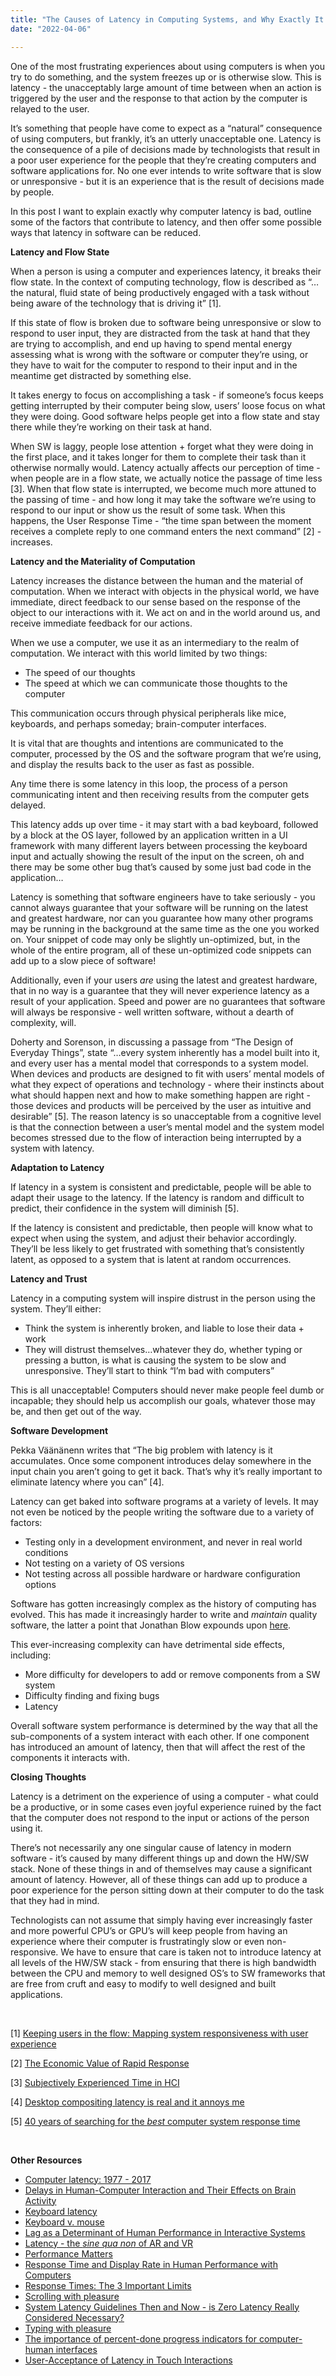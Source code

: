 ```yaml
---
title: "The Causes of Latency in Computing Systems, and Why Exactly It Frustrates Us"
date: "2022-04-06"

---
```


One of the most frustrating experiences about using computers is when you try to do something, and the system freezes up or is otherwise slow. This is latency - the unacceptably large amount of time between when an action is triggered by the user and the response to that action by the computer is relayed to the user. 

It’s something that people have come to expect as a “natural” consequence of using computers, but frankly, it’s an utterly unacceptable one. Latency is the consequence of a pile of decisions made by technologists that result in a poor user experience for the people that they’re creating computers and software applications for. No one ever intends to write software that is slow or unresponsive - but it is an experience that is the result of decisions made by people. 

In this post I want to explain exactly why computer latency is bad, outline some of the factors that contribute to latency, and then offer some possible ways that latency in software can be reduced. 

**Latency and Flow State**

When a person is using a computer and experiences latency, it breaks their flow state. In the context of computing technology, flow is described as “…the natural, fluid state of being productively engaged with a task without being aware of the technology that is driving it” [1]. 

If this state of flow is broken due to software being unresponsive or slow to respond to user input, they are distracted from the task at hand that they are trying to accomplish, and end up having to spend mental energy assessing what is wrong with the software or computer they’re using, or they have to wait for the computer to respond to their input and in the meantime get distracted by something else. 

It takes energy to focus on accomplishing a task - if someone’s focus keeps getting interrupted by their computer being slow, users’ loose focus on what they were doing. Good software helps people get into a flow state and stay there while they’re working on their task at hand. 

When SW is laggy, people lose attention + forget what they were doing in the first place, and it takes longer for them to complete their task than it otherwise normally would. Latency actually affects our perception of time - when people are in a flow state, we actually notice the passage of time less [3]. When that flow state is interrupted, we become much more attuned to the passing of time - and how long it may take the software we’re using to respond to our input or show us the result of some task. When this happens, the User Response Time - “the time span between the moment receives a complete reply to one command enters the next command” [2] - increases. 

**Latency and the Materiality of Computation**

Latency increases the distance between the human and the material of computation. When we interact with objects in the physical world, we have immediate, direct feedback to our sense based on the response of the object to our interactions with it. We act on and in the world around us, and receive immediate feedback for our actions. 

When we use a computer, we use it as an intermediary to the realm of computation. We interact with this world limited by two things: 

* The speed of our thoughts
*  The speed at which we can communicate those thoughts to the computer

This communication occurs through physical peripherals like mice, keyboards, and perhaps someday; brain-computer interfaces. 

It is vital that are thoughts and intentions are communicated to the computer, processed by the OS and the software program that we’re using, and display the results back to the user as fast as possible. 

Any time there is some latency in this loop, the process of a person communicating intent and then receiving results from the computer gets delayed.

This latency adds up over time - it may start with a bad keyboard, followed by a block at the OS layer, followed by an application written in a UI framework with many different layers between processing the keyboard input and actually showing the result of the input on the screen, oh and there may be some other bug that’s caused by some just bad code in the application…

Latency is something that software engineers have to take seriously - you cannot always guarantee that your software will be running on the latest and greatest hardware, nor can you guarantee how many other programs may be running in the background at the same time as the one you worked on. Your snippet of code may only be slightly un-optimized, but, in the whole of the entire program, all of these un-optimized code snippets can add up to a slow piece of software!

Additionally, even if your users *are* using the latest and greatest hardware, that in no way is a guarantee that they will never experience latency as a result of your application. Speed and power are no guarantees that software will always be responsive - well written software, without a dearth of complexity, will. 

Doherty and Sorenson, in discussing a passage from “The Design of Everyday Things”, state “…every system inherently has a model built into it, and every user has a mental model that corresponds to a system model. When devices and products are designed to fit with users’ mental models of what they expect of operations and technology - where their instincts about what should happen next and how to make something happen are right - those devices and products will be perceived by the user as intuitive and desirable” [5]. The reason latency is so unacceptable from a cognitive level is that the connection between a user’s mental model and the system model becomes stressed due to the flow of interaction being interrupted by a system with latency. 

**Adaptation to Latency**

If latency in a system is consistent and predictable, people will be able to adapt their usage to the latency. If the latency is random and difficult to predict, their confidence in the system will diminish [5].

If the latency is consistent and predictable, then people will know what to expect when using the system, and adjust their behavior accordingly. They’ll be less likely to get frustrated with something that’s consistently latent, as opposed to a system that is latent at random occurrences. 

**Latency and Trust**

Latency in a computing system will inspire distrust in the person using the system. They’ll either:

* Think the system is inherently broken, and liable to lose their data + work 
* They will distrust themselves…whatever they do, whether typing or pressing a button, is what is causing the system to be slow and unresponsive. They’ll start to think “I’m bad with computers”

This is all unacceptable! Computers should never make people feel dumb or incapable; they should help us accomplish our goals, whatever those may be, and then get out of the way. 

**Software Development**

Pekka Väänänenn writes that “The big problem with latency is it accumulates. Once some component introduces delay somewhere in the input chain you aren’t going to get it back. That’s why it’s really important to eliminate latency where you can” [4].

Latency can get baked into software programs at a variety of levels. It may not even be noticed by the people writing the software due to a variety of factors:

* Testing only in a development environment, and never 
in real world conditions
* Not testing on a variety of OS versions
* Not testing across all possible hardware or hardware configuration options

Software has gotten increasingly complex as the history of computing has evolved. This has made it increasingly harder to write and *maintain* quality software, the latter a point that Jonathan Blow expounds upon [here](https://www.youtube.com/watch?v=ZSRHeXYDLko).

This ever-increasing complexity can have detrimental side effects, including: 

* More difficulty for developers to add or remove components from a SW system
* Difficulty finding and fixing bugs
* Latency 

Overall software system performance is determined by the way that all the sub-components of a system interact with each other. If one component has introduced an amount of latency, then that will affect the rest of the components it interacts with.

**Closing Thoughts**

Latency is a detriment on the experience of using a computer - what could be a productive, or in some cases even joyful experience ruined by the fact that the computer does not respond to the input or actions of the person using it. 

There’s not necessarily any one singular cause of latency in modern software - it’s caused by many different things up and down the HW/SW stack. None of these things in and of themselves may cause a significant amount of latency. However, all of these things can add up to produce a poor experience for the person sitting down at their computer to do the task that they had in mind. 

Technologists can not assume that simply having ever increasingly faster and more powerful CPU’s or GPU’s will keep people from having an experience where their computer is frustratingly slow or even non-responsive. We have to ensure that care is taken not to introduce latency at all levels of the HW/SW stack - from ensuring that there is high bandwidth between the CPU and memory to well designed OS’s to SW frameworks that are free from cruft and easy to modify to well designed and built applications. 

&nbsp;


[1] [Keeping users in the flow: Mapping system responsiveness with user experience](https://nickarner.com/cited_papers/keeping-users-in-the-flow-mapping-system-responsiveness-with-user-experience.pdf) 

[2] [The Economic Value of Rapid Response](https://jlelliotton.blogspot.com/p/the-economic-value-of-rapid-response.html)

[3] [Subjectively Experienced Time in HCI](https://nickarner.com/cited_papers/Subjectively_Experienced_Time_in_HCI.pdf)

[4] [Desktop compositing latency is real and it annoys me](http://www.lofibucket.com/articles/dwm_latency.html)

[5] [40 years of searching for the *best* computer system response time](https://nickarner.com/cited_papers/Experience_of_time_in_HCI.pdf)

&nbsp;

**Other Resources**

* [Computer latency: 1977 - 2017](https://danluu.com/input-lag/)
* [Delays in Human-Computer Interaction and Their Effects on Brain Activity](https://nickarner.com/cited_papers/Delays_in_Human-Computer_Interaction_and_Their_Effects_on_Brain_Activity.pdf)
* [Keyboard latency](https://danluu.com/keyboard-latency/)
* [Keyboard v. mouse](https://danluu.com/keyboard-v-mouse/)
* [Lag as a Determinant of Human Performance in Interactive Systems](https://nickarner.com/cited_papers/Lag_as_a_determinant_of_human_performance_in_inter.pdf)
* [Latency - the *sine qua non* of AR and VR](https://perma.cc/J29Q-KEQ8)
* [Performance Matters](https://www.hillelwayne.com/post/performance-matters/)
* [Response Time and Display Rate in Human Performance with Computers](https://nickarner.com/cited_papers/Response_Time%20and_Display_Rate_in_Human_Performance_with_Computers.pdf)
* [Response Times: The 3 Important Limits](https://www.nngroup.com/articles/response-times-3-important-limits/)
* [Scrolling with pleasure](https://pavelfatin.com/scrolling-with-pleasure/)
* [System Latency Guidelines Then and Now - is Zero Latency Really Considered Necessary?](https://nickarner.com/cited_papers/System_Latency_Guidelines_Then_and_Now_is_Zero_Latency_Really_Considered_Necessary.pdf)
* [Typing with pleasure](https://pavelfatin.com/typing-with-pleasure/)
* [The importance of percent-done progress indicators for computer-human interfaces](https://nickarner.com/cited_papers/The_importance_of_percent-done_progress_indicators_for_computer-human_interfaces.pdf)
* [User-Acceptance of Latency in Touch Interactions](https://link.springer.com/chapter/10.1007/978-3-319-20681-3_13#:~:text=Our%20results%20show%20acceptable%20latency,be%20fulfilled%20for%20drawing%20conclusions)
